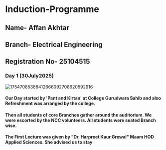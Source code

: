 # Induction-Programme
## Name- Affan Akhtar 
## Branch- Electrical Engineering 
## Registration No- 25104515
### Day 1 (30July2025)
![17547085388412666092708620592916](https://github.com/user-attachments/assets/305a050d-e4b6-4efc-aa05-d325d979c703)

#### Our Day started by 'Pant and Kirtan' at College Gurudwara Sahib and also Refreshment was arranged by the college.
#### Then all students of core Branches gather around the auditorium. We were escorted by the NCC volunteers. All students were seated Branch wise.

#### The First Lecture was given by "Dr. Harpreet Kaur Grewal" Maam HOD Applied Sciences. She advised us to stay 
